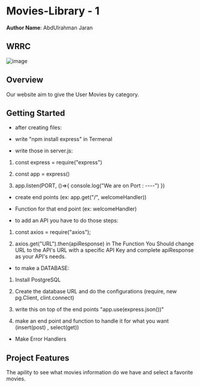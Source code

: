 # Movies-Library - 1

**Author Name**: AbdUlrahman Jaran

## WRRC
![image](https://scontent.famm10-1.fna.fbcdn.net/v/t1.15752-9/273744730_672605034166379_8832694800302156092_n.jpg?_nc_cat=103&ccb=1-5&_nc_sid=ae9488&_nc_ohc=PdNz4dMJhHYAX8vaM9J&_nc_ht=scontent.famm10-1.fna&oh=03_AVKfi7HzEAq29HciSKRHLeFQDRAIMhzmBEu70w73QqSq_g&oe=623A0682)

## Overview
Our website aim to give the User Movies by category.
## Getting Started
<!-- What are the steps that a user must take in order to build this app on their own machine and get it running? -->
- after creating files:

- write "npm install express" in Termenal

- write those in server.js:

1. const express = require("express")

2. const app = express()

3. app.listen(PORT, ()=>{ console.log("We are on Port : ----") })

- create end points (ex: app.get("/", welcomeHandler))

- Function for that end point (ex: welcomeHandler)

- to add an API you have to do those steps:

1. const axios = require("axios");

2. axios.get("URL").then(apiResponse) in The Function
You Should change URL to the API's URL with a specific API Key and complete apiResponse as your API's needs.

- to make a DATABASE:

1. Install PostgreSQL

2. Create the database URL and do the configurations (require, new pg.Client, clint.connect)

3. write this on top of the end points "app.use(express.json())"

4. make an end point and function to handle it for what you want (insert(post) , select(get))

- Make Error Handlers
## Project Features
<!-- What are the features included in you app -->
The apility to see what movies information do we have and select a favorite movies.